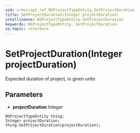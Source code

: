 ```yaml
---
uid: crmscript_ref_NSProjectTypeEntity_SetProjectDuration
title: SetProjectDuration(Integer projectDuration)
intellisense: NSProjectTypeEntity.SetProjectDuration
keywords: NSProjectTypeEntity, GetProjectDuration
so.topic: reference
---
```


# SetProjectDuration(Integer projectDuration)

Expected duration of project, in given units

## Parameters

* **projectDuration** Integer

```crmscript
NSProjectTypeEntity thing;
Integer projectDuration;
thing.SetProjectDuration(projectDuration);
```

